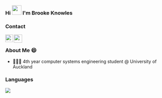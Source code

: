 ### Hi <img src="https://github.com/TheDudeThatCode/TheDudeThatCode/blob/master/Assets/Hi.gif" width="30px" height="30px"> I'm Brooke Knowles

### Contact
<a href="https://www.linkedin.com/in/brooke-knowles/">
  <img align="left" width="24px" src="https://cdn2.iconfinder.com/data/icons/social-media-applications/64/social_media_applications_14-linkedin-512.png"/>
</a>
<a href="mailto:brookeknowles7@gmail.com">
  <img align="left" width="26px" src="https://cdn4.iconfinder.com/data/icons/social-media-logos-6/512/112-gmail_email_mail-512.png" />
</a>

<br />

### About Me 😄
- 👩🏻‍🎓 4th year computer systems engineering student @ University of Auckland

### Languages
<img src="https://github-readme-stats.vercel.app/api/top-langs?username=brookeknowles&theme=ocean_dark&layout=compact"/>
